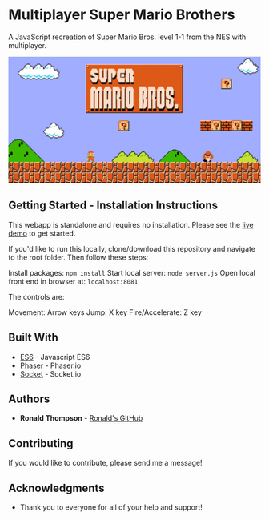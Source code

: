 # Multiplayer Super Mario Brothers

A JavaScript recreation of Super Mario Bros. level 1-1 from the NES with multiplayer.

![screenshot](https://github.com/ronwthompson/multi-mario/blob/master/titlescreen.jpg)

## Getting Started - Installation Instructions

This webapp is standalone and requires no installation.  Please see the [live demo](http://ronwthompson.com/multimario) to get started.

If you'd like to run this locally, clone/download this repository and navigate to the root folder.  Then follow these steps:

Install packages: `npm install`
Start local server: `node server.js`
Open local front end in browser at: `localhost:8081`

The controls are:

Movement: Arrow keys
Jump: X key
Fire/Accelerate: Z key

## Built With

* [ES6](http://es6-features.org/) - Javascript ES6
* [Phaser](http://phaser.io/) - Phaser.io
* [Socket](https://socket.io/) - Socket.io

## Authors

* **Ronald Thompson** - [Ronald's GitHub](https://github.com/ronwthompson)

## Contributing

If you would like to contribute, please send me a message!

## Acknowledgments

* Thank you to everyone for all of your help and support!
